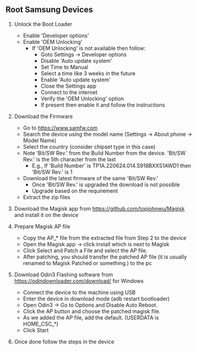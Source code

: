## Root Samsung Devices
1. Unlock the Boot Loader
    - Enable 'Developer options'
    - Enable 'OEM Unlocking'
        - If 'OEM Unlocking' is not available then follow:
            - Goto Settings -> Developer options
            - Disable 'Auto update system'
            - Set Time to Manual
            - Select a time like 3 weeks in the future
            - Enable 'Auto update system'
            - Close the Settings app
            - Connect to the internet
            - Verify the 'OEM Unlocking' option
            - If present then enable it and follow the instructions

2. Download the Firmware
    - Go to https://www.samfw.com
    - Search the device using the model name (Settings -> About phone -> Model Name)
    - Select the country (consider chipset type in this case)
    - Note 'Bit/SW Rev.' from the Build Number from the device. 'Bit/SW Rev.' is the 5th character from the last
        - E.g., If 'Build Number' is TP1A.220624.014.S918BXXS1AWD1 then 'Bit/SW Rev.' is 1
    - Download the latest firmware of the same 'Bit/SW Rev.'
        - Once 'Bit/SW Rev.' is upgraded the download is not possible
        - Upgrade based on the requirement
    - Extract the zip files

3. Download the Magisk app from https://github.com/topjohnwu/Magisk and install it on the device

4. Prepare Magisk AP file
    - Copy the AP_* file from the extracted file from Step 2 to the device
    - Open the Magisk app -> click install which is next to Magisk
    - Click Select and Patch a File and select the AP file.
    - After patching, you should transfer the patched AP file (it is usually renamed to Magisk Patched or something.) to the pc
5. Download Odin3 Flashing software from https://odindownloader.com/download/ for Windows
    - Connect the device to the machine using USB
    - Enter the device in download mode (adb restart bootloader)
    - Open Odin3 -> Go to Options and Disable Auto Reboot.
    - Click the AP button and choose the patched magisk file.
    - As we added the AP file, add the default. (USERDATA is HOME_CSC_*)
    - Click Start

6. Once done follow the steps in the device

